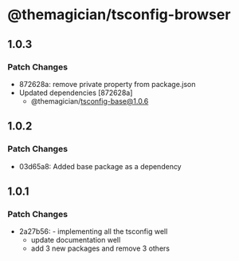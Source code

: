 # @themagician/tsconfig-browser

## 1.0.3

### Patch Changes

- 872628a: remove private property from package.json
- Updated dependencies [872628a]
  - @themagician/tsconfig-base@1.0.6

## 1.0.2

### Patch Changes

- 03d65a8: Added base package as a dependency

## 1.0.1

### Patch Changes

- 2a27b56: - implementing all the tsconfig well
  - update documentation well
  - add 3 new packages and remove 3 others

